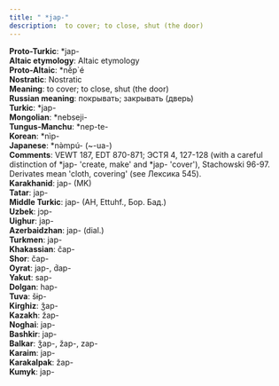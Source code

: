 ```yaml
---
title: " *jap-"
description:  to cover; to close, shut (the door)
---
```


<strong>Proto-Turkic</strong>:  *jap-<br>
<strong>Altaic etymology</strong>:  Altaic etymology<br>
<strong> Proto-Altaic</strong>:  *nĕ̀p`é<br>
<strong>Nostratic</strong>:  Nostratic<br>
<strong>Meaning</strong>:  to cover; to close, shut (the door)<br>
<strong>Russian meaning</strong>:  покрывать; закрывать (дверь)<br>
<strong>Turkic</strong>:  *jap-<br>
<strong>Mongolian</strong>:  *nebseji-<br>
<strong>Tungus-Manchu</strong>:  *nep-te-<br>
<strong>Korean</strong>:  *nìp-<br>
<strong>Japanese</strong>:  *nǝ̀mpú- (~-ua-)<br>
<strong>Comments</strong>:  VEWT 187, EDT 870-871; ЭСТЯ 4, 127-128 (with a careful distinction of *jap- 'create, make' and *jap- 'cover'), Stachowski 96-97. Derivates mean 'cloth, covering' (see Лексика 545).<br>
<strong>Karakhanid</strong>:  jap- (MK)<br>
<strong>Tatar</strong>:  jap-<br>
<strong>Middle Turkic</strong>:  jap- (AH, Ettuhf., Бор. Бад.)<br>
<strong>Uzbek</strong>:  jɔp-<br>
<strong>Uighur</strong>:  jap-<br>
<strong>Azerbaidzhan</strong>:  jap- (dial.)<br>
<strong>Turkmen</strong>:  jap-<br>
<strong>Khakassian</strong>:  čap-<br>
<strong>Shor</strong>:  čap-<br>
<strong>Oyrat</strong>:  jap-, d́ap-<br>
<strong>Yakut</strong>:  sap-<br>
<strong>Dolgan</strong>:  hap-<br>
<strong>Tuva</strong>:  šɨp-<br>
<strong>Kirghiz</strong>:  ǯap-<br>
<strong>Kazakh</strong>:  žap-<br>
<strong>Noghai</strong>:  jap-<br>
<strong>Bashkir</strong>:  jap-<br>
<strong>Balkar</strong>:  ǯap-, žap-, zap-<br>
<strong>Karaim</strong>:  jap-<br>
<strong>Karakalpak</strong>:  žap-<br>
<strong>Kumyk</strong>:  jap-<br>


